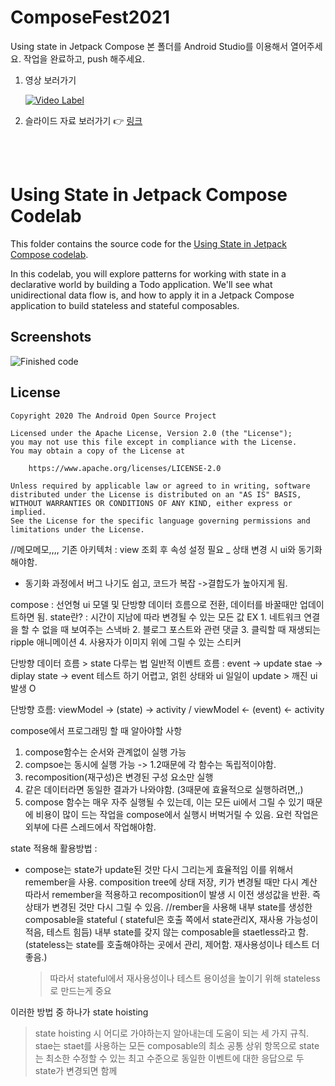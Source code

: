 # ComposeFest2021
Using state in Jetpack Compose 본 폴더를 Android Studio를 이용해서 열어주세요.
작업을 완료하고, push 해주세요.

1. 영상 보러가기

    [![Video Label](https://img.youtube.com/vi/XXKmlKolcPk/0.jpg)](https://youtu.be/XXKmlKolcPk)

2. 슬라이드 자료 보러가기 👉 [링크](https://speakerdeck.com/veronikapj/2021-composefest2021-using-state-in-jetpack-compose)


<br/><br/>
# Using State in Jetpack Compose Codelab

This folder contains the source code for the [Using State in Jetpack Compose codelab](https://developer.android.com/codelabs/jetpack-compose-state).


In this codelab, you will explore patterns for working with state in a declarative world by building a Todo application. We'll see what unidirectional
data flow is, and how to apply it in a Jetpack Compose application to build stateless and stateful composables.

## Screenshots

![Finished code](screenshots/state_movie.gif "After: Animation of fully completed project")

## License

```
Copyright 2020 The Android Open Source Project

Licensed under the Apache License, Version 2.0 (the "License");
you may not use this file except in compliance with the License.
You may obtain a copy of the License at

    https://www.apache.org/licenses/LICENSE-2.0

Unless required by applicable law or agreed to in writing, software
distributed under the License is distributed on an "AS IS" BASIS,
WITHOUT WARRANTIES OR CONDITIONS OF ANY KIND, either express or implied.
See the License for the specific language governing permissions and
limitations under the License.
```



//메모메모,,,,
기존 아키텍처 : view 조회 후 속성 설정 필요 _ 상태 변경 시 ui와 동기화 해야함.
- 동기화 과정에서 버그 나기도 쉽고, 코드가 복잡 ->결합도가 높아지게 됨. 

compose : 선언형 ui 모델 및 단방향 데이터 흐름으로 전환, 데이터를 바꿀때만 업데이트하면 됨.
state란? : 시간이 지남에 따라 변경될 수 있는 모든 값
EX 1. 네트워크 연결을 할 수 없을 때 보여주는 스낵바
2. 블로그 포스트와 관련 댓글
3. 클릭할 때 재생되는 ripple 애니메이션
4. 사용자가 이미지 위에 그릴 수 있는 스티커

단방향 데이터 흐름 > state 다루는 법
일반적 이벤트 흐름 : event -> update stae -> diplay state -> event
테스트 하기 어렵고, 얽힌 상태와 ui 일일이 update > 깨진 ui 발생 O

단방향 흐름: viewModel -> (state) -> activity / viewModel <- (event) <- activity

compose에서 프로그래밍 할 때 알아야할 사항 
1. compose함수는 순서와 관계없이 실행 가능
2. compsoe는 동시에 실행 가능
   -> 1.2때문에 각 함수는 독립적이야함.
3. recomposition(재구성)은 변경된 구성 요소만 실행 
4. 같은 데이터라면 동일한 결과가 나와야함. (3때문에 효율적으로 실행하려면,,)
5. compose 함수는 매우 자주 실행될 수 있는데, 이는 모든 ui에서 그릴 수 있기 때문에
   비용이 많이 드는 작업을 compose에서 실행시 버벅거릴 수 있음.
   요런 작업은 외부에 다른 스레드에서 작업해야함. 
   
state 적용해 활용방법 :
- compose는 state가 update된 것만 다시 그리는게 효율적임
이를 위해서 remember을 사용. composition tree에 상태 저장, 키가 변경될 때만 다시 계산
  따라서 remember을 적용하고 recomposition이 발생 시 이전 생성값을 반환. 
  즉 상태가 변경된 것만 다시 그릴 수 있음. 
  //rember을 사용해 내부 state를 생성한 composable을 stateful ( stateful은 호출 쪽에서 state관리X, 재사용 가능성이 적음, 테스트 힘듬)
  내부 state를 갖지 않는 composable을 staetless라고 함. (stateless는 state를 호출해야하는 곳에서 관리, 제어함. 재사용성이나 테스트 더 좋음.)
  > 따라서 stateful에서 재사용성이나 테스트 용이성을 높이기 위해 stateless로 만드는게 중요 
  
이러한 방법 중 하나가 state hoisting
  > state hoisting 시 어디로 가야하는지 알아내는데 도움이 되는 세 가지 규칙.
  > stae는 staet를 사용하는 모든 composable의 최소 공통 상위 항목으로
  > state는 최소한 수정할 수 있는 최고 수준으로
  > 동일한 이벤트에 대한 응답으로 두 state가 변경되면 함께
